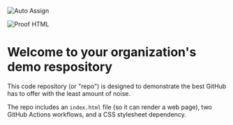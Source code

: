 ![Auto Assign](https://github.com/Aqarati/demo-repository/actions/workflows/auto-assign.yml/badge.svg)

![Proof HTML](https://github.com/Aqarati/demo-repository/actions/workflows/proof-html.yml/badge.svg)

# Welcome to your organization's demo respository
This code repository (or "repo") is designed to demonstrate the best GitHub has to offer with the least amount of noise.

The repo includes an `index.html` file (so it can render a web page), two GitHub Actions workflows, and a CSS stylesheet dependency.
